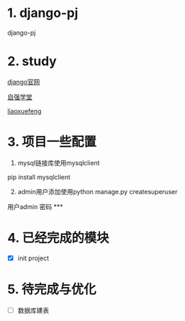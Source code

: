 # 1. django-pj

django-pj

# 2. study

[django官网](https://docs.djangoproject.com/en/1.11/)

[自强学堂](http://code.ziqiangxuetang.com/django/django-tutorial.html)

[liaoxuefeng](https://www.liaoxuefeng.com/)

# 3. 项目一些配置

1) mysql链接库使用mysqlclient 

pip install mysqlclient

2) admin用户添加使用python manage.py createsuperuser

用户admin 密码 ***

# 4. 已经完成的模块

- [x] init project

# 5. 待完成与优化

- [ ] 数据库建表
